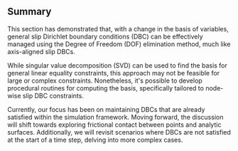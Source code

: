 ## Summary

This section has demonstrated that, with a change in the basis of variables, general slip Dirichlet boundary conditions (DBC) can be effectively managed using the Degree of Freedom (DOF) elimination method, much like axis-aligned slip DBCs.

While singular value decomposition (SVD) can be used to find the basis for general linear equality constraints, this approach may not be feasible for large or complex constraints. Nonetheless, it's possible to develop procedural routines for computing the basis, specifically tailored to node-wise slip DBC constraints.

Currently, our focus has been on maintaining DBCs that are already satisfied within the simulation framework. Moving forward, the discussion will shift towards exploring frictional contact between points and analytic surfaces. Additionally, we will revisit scenarios where DBCs are not satisfied at the start of a time step, delving into more complex cases.
